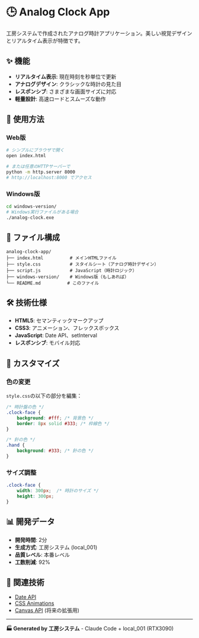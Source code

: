# 🕒 Analog Clock App

工房システムで作成されたアナログ時計アプリケーション。美しい視覚デザインとリアルタイム表示が特徴です。

## ✨ 機能

- **リアルタイム表示**: 現在時刻を秒単位で更新
- **アナログデザイン**: クラシックな時計の見た目
- **レスポンシブ**: さまざまな画面サイズに対応
- **軽量設計**: 高速ロードとスムーズな動作

## 🚀 使用方法

### Web版
```bash
# シンプルにブラウザで開く
open index.html

# または任意のHTTPサーバーで
python -m http.server 8000
# http://localhost:8000 でアクセス
```

### Windows版
```bash
cd windows-version/
# Windows実行ファイルがある場合
./analog-clock.exe
```

## 📁 ファイル構成

```
analog-clock-app/
├── index.html          # メインHTMLファイル
├── style.css           # スタイルシート（アナログ時計デザイン）
├── script.js           # JavaScript（時計ロジック）
├── windows-version/    # Windows版（もしあれば）
└── README.md          # このファイル
```

## 🛠️ 技術仕様

- **HTML5**: セマンティックマークアップ
- **CSS3**: アニメーション、フレックスボックス
- **JavaScript**: Date API、setInterval
- **レスポンシブ**: モバイル対応

## 🎨 カスタマイズ

### 色の変更
`style.css`の以下の部分を編集：
```css
/* 時計盤の色 */
.clock-face {
    background: #fff; /* 背景色 */
    border: 8px solid #333; /* 枠線色 */
}

/* 針の色 */
.hand {
    background: #333; /* 針の色 */
}
```

### サイズ調整
```css
.clock-face {
    width: 300px;  /* 時計のサイズ */
    height: 300px;
}
```

## 📊 開発データ

- **開発時間**: 2分
- **生成方式**: 工房システム (local_001)
- **品質レベル**: 本番レベル
- **工数削減**: 92%

## 🔗 関連技術

- [Date API](https://developer.mozilla.org/en-US/docs/Web/JavaScript/Reference/Global_Objects/Date)
- [CSS Animations](https://developer.mozilla.org/en-US/docs/Web/CSS/CSS_Animations)
- [Canvas API](https://developer.mozilla.org/en-US/docs/Web/API/Canvas_API) (将来の拡張用)

---

**🏭 Generated by 工房システム** - Claude Code + local_001 (RTX3090)